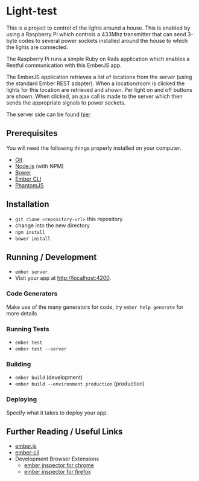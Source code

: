 # Light-test

This is a project to control of the lights around a house. This is enabled by using a Raspberry Pi which controls
a 433Mhz transmitter that can send 3-byte codes to several power sockets installed around the house to which the lights are connected.

The Raspberry Pi runs a simple Ruby on Rails application which enables a Restful communication with this EmberJS app.

The EmberJS application retrieves a list of locations from the server (using the standard Ember REST adapter). When a location/room is clicked the lights for this location are retrieved and shown. Per light on and off buttons are shown. When clicked, an ajax call is made to the server which then sends the appropriate signals to power sockets.

The server side can be found [hier](https://github.com/shirinzarghami/light_control_server)

## Prerequisites

You will need the following things properly installed on your computer.

* [Git](http://git-scm.com/)
* [Node.js](http://nodejs.org/) (with NPM)
* [Bower](http://bower.io/)
* [Ember CLI](http://www.ember-cli.com/)
* [PhantomJS](http://phantomjs.org/)

## Installation

* `git clone <repository-url>` this repository
* change into the new directory
* `npm install`
* `bower install`

## Running / Development

* `ember server`
* Visit your app at [http://localhost:4200](http://localhost:4200).

### Code Generators

Make use of the many generators for code, try `ember help generate` for more details

### Running Tests

* `ember test`
* `ember test --server`

### Building

* `ember build` (development)
* `ember build --environment production` (production)

### Deploying

Specify what it takes to deploy your app.

## Further Reading / Useful Links

* [ember.js](http://emberjs.com/)
* [ember-cli](http://www.ember-cli.com/)
* Development Browser Extensions
  * [ember inspector for chrome](https://chrome.google.com/webstore/detail/ember-inspector/bmdblncegkenkacieihfhpjfppoconhi)
  * [ember inspector for firefox](https://addons.mozilla.org/en-US/firefox/addon/ember-inspector/)


